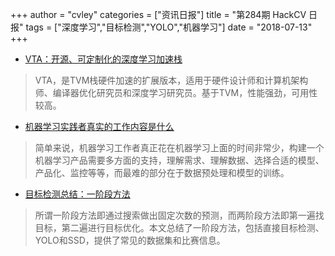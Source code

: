 +++
author = "cvley"
categories = ["资讯日报"]
title = "第284期 HackCV 日报"
tags = ["深度学习","目标检测","YOLO","机器学习"]
date = "2018-07-13"
+++

- [VTA：开源、可定制化的深度学习加速栈](https://tvm.ai/2018/07/12/vta-release-announcement.html?from=hackcv&hmsr=hackcv.com&utm_medium=hackcv.com&utm_source=hackcv.com)

> VTA，是TVM栈硬件加速的扩展版本，适用于硬件设计师和计算机架构师、编译器优化研究员和深度学习研究员。基于TVM，性能强劲，可用性较高。

- [机器学习实践者真实的工作内容是什么](http://www.fast.ai/2018/07/12/auto-ml-1/?from=hackcv&hmsr=hackcv.com&utm_medium=hackcv.com&utm_source=hackcv.com)

> 简单来说，机器学习工作者真正花在机器学习上面的时间非常少，构建一个机器学习产品需要多方面的支持，理解需求、理解数据、选择合适的模型、产品化、监控等等，而最难的部分在于数据预处理和模型的训练。

- [目标检测总结：一阶段方法](https://www.jeremyjordan.me/object-detection-one-stage/?from=hackcv&hmsr=hackcv.com&utm_medium=hackcv.com&utm_source=hackcv.com)

> 所谓一阶段方法即通过搜索做出固定次数的预测，而两阶段方法即第一遍找目标，第二遍进行目标优化。本文总结了一阶段方法，包括直接目标检测、YOLO和SSD，提供了常见的数据集和比赛信息。

